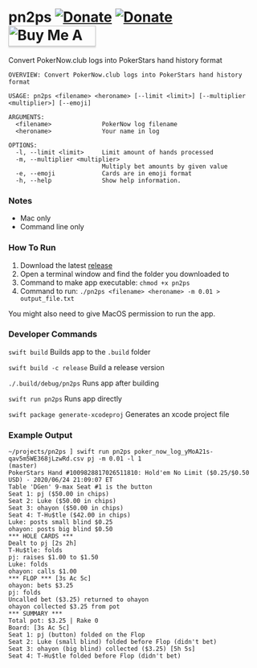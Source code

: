 # pn2ps [![Donate](https://img.shields.io/badge/donate-bitcoin-blue.svg)](https://blockchair.com/bitcoin/address/1CDF8xDX33tdkEyUcHL22DBTDEmq4ukMPp) [![Donate](https://img.shields.io/badge/donate-ethereum-blue.svg)](https://blockchair.com/ethereum/address/0xde6458b369ebadba2b515ca0dd4a4d978ad2f93a)  <a href="https://www.buymeacoffee.com/pj4533" target="_blank"><img src="https://www.buymeacoffee.com/assets/img/custom_images/orange_img.png" alt="Buy Me A Coffee" style="height: 41px !important;width: 174px !important;box-shadow: 0px 3px 2px 0px rgba(190, 190, 190, 0.5) !important;-webkit-box-shadow: 0px 3px 2px 0px rgba(190, 190, 190, 0.5) !important;" ></a>

Convert PokerNow.club logs into PokerStars hand history format

```
OVERVIEW: Convert PokerNow.club logs into PokerStars hand history format

USAGE: pn2ps <filename> <heroname> [--limit <limit>] [--multiplier <multiplier>] [--emoji]

ARGUMENTS:
  <filename>              PokerNow log filename
  <heroname>              Your name in log

OPTIONS:
  -l, --limit <limit>     Limit amount of hands processed
  -m, --multiplier <multiplier>
                          Multiply bet amounts by given value
  -e, --emoji             Cards are in emoji format
  -h, --help              Show help information.
```

### Notes

* Mac only
* Command line only

### How To Run

1. Download the latest [release](https://github.com/pj4533/pn2ps/releases)
2. Open a terminal window and find the folder you downloaded to
3. Command to make app executable:  `chmod +x pn2ps`
4. Command to run:  `./pn2ps <filename> <heroname> -m 0.01 > output_file.txt`

You might also need to give MacOS permission to run the app.

### Developer Commands

`swift build` Builds app to the `.build` folder

`swift build -c release` Build a release version

`./.build/debug/pn2ps` Runs app after building

`swift run pn2ps` Runs app directly

`swift package generate-xcodeproj` Generates an xcode project file

### Example Output

```
~/projects/pn2ps ] swift run pn2ps poker_now_log_yMoA21s-qav5m5WE368jLzwRd.csv pj -m 0.01 -l 1                                                                           (master)
PokerStars Hand #1009828817026511810: Hold'em No Limit ($0.25/$0.50 USD) - 2020/06/24 21:09:07 ET
Table 'DGen' 9-max Seat #1 is the button
Seat 1: pj ($50.00 in chips)
Seat 2: Luke ($50.00 in chips)
Seat 3: ohayon ($50.00 in chips)
Seat 4: T-Hu$tle ($42.00 in chips)
Luke: posts small blind $0.25
ohayon: posts big blind $0.50
*** HOLE CARDS ***
Dealt to pj [2s 2h]
T-Hu$tle: folds
pj: raises $1.00 to $1.50
Luke: folds
ohayon: calls $1.00
*** FLOP *** [3s Ac 5c]
ohayon: bets $3.25
pj: folds
Uncalled bet ($3.25) returned to ohayon
ohayon collected $3.25 from pot
*** SUMMARY ***
Total pot: $3.25 | Rake 0
Board: [3s Ac 5c]
Seat 1: pj (button) folded on the Flop
Seat 2: Luke (small blind) folded before Flop (didn't bet)
Seat 3: ohayon (big blind) collected ($3.25) [5h 5s]
Seat 4: T-Hu$tle folded before Flop (didn't bet)
```



